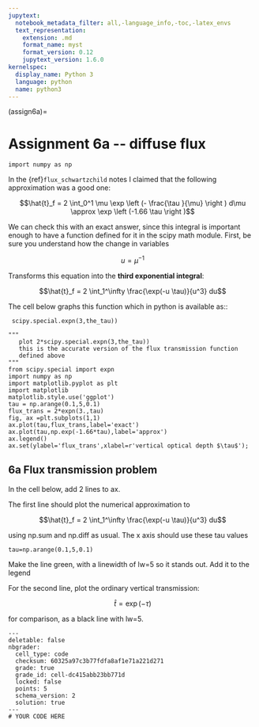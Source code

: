 ```yaml
---
jupytext:
  notebook_metadata_filter: all,-language_info,-toc,-latex_envs
  text_representation:
    extension: .md
    format_name: myst
    format_version: 0.12
    jupytext_version: 1.6.0
kernelspec:
  display_name: Python 3
  language: python
  name: python3
---
```


(assign6a)=
# Assignment 6a -- diffuse flux

```{code-cell} ipython3
import numpy as np
```



In the {ref}`flux_schwartzchild` notes I claimed
 that the following approximation was a good one:
 
 $$\hat{t}_f =  2 \int_0^1 \mu \exp \left (- \frac{\tau }{\mu} \right ) d\mu
       \approx  \exp \left (-1.66 \tau \right )$$
       
 We can check this with an exact answer, since this integral is important enough to have a function defined for it in the scipy math module.  First, be sure you understand how the change in variables 
 
 $$u = \mu^{-1}$$
 
 Transforms this equation into the **third exponential integral**:
 
 $$\hat{t}_f = 2 \int_1^\infty \frac{\exp(-u \tau)}{u^3} du$$
 
 The cell below graphs this function which in python is available as::
 
     scipy.special.expn(3,the_tau))

```{code-cell} ipython3
"""
   plot 2*scipy.special.expn(3,the_tau))
   this is the accurate version of the flux transmission function
   defined above
"""   
from scipy.special import expn 
import numpy as np
import matplotlib.pyplot as plt
import matplotlib
matplotlib.style.use('ggplot')
tau = np.arange(0.1,5,0.1)
flux_trans = 2*expn(3.,tau)
fig, ax =plt.subplots(1,1)
ax.plot(tau,flux_trans,label='exact')
ax.plot(tau,np.exp(-1.66*tau),label='approx')
ax.legend()
ax.set(ylabel='flux_trans',xlabel=r'vertical optical depth $\tau$');
```

## 6a Flux transmission problem

In the cell below, add 2 lines to ax.

The first line should plot the numerical approximation to

$$\hat{t}_f = 2 \int_1^\infty \frac{\exp(-u \tau)}{u^3} du$$

using np.sum and np.diff as usual.  The x axis should use these tau values

    tau=np.arange(0.1,5,0.1)
    
Make the line green, with a linewidth of lw=5 so it stands out. Add it to the legend

For the second line, plot the ordinary vertical transmission:

$$\hat{t} = \exp(-\tau)$$

for comparison, as a black line with lw=5.

```{code-cell} ipython3
---
deletable: false
nbgrader:
  cell_type: code
  checksum: 60325a97c3b77fdfa8af1e71a221d271
  grade: true
  grade_id: cell-dc415abb23bb771d
  locked: false
  points: 5
  schema_version: 2
  solution: true
---
# YOUR CODE HERE
```
